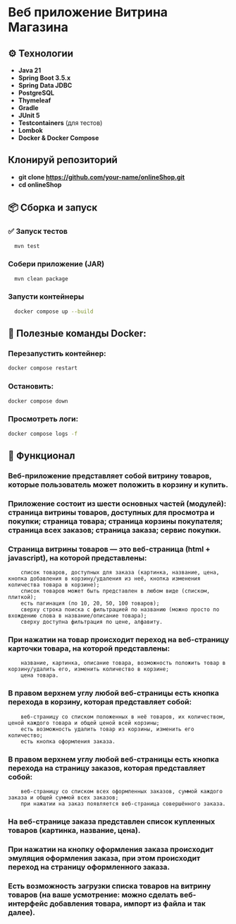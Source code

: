 # Веб приложение Витрина Магазина

## ⚙️ Технологии

- **Java 21**
- **Spring Boot 3.5.x**
- **Spring Data JDBC**
- **PostgreSQL**
- **Thymeleaf**
- **Gradle**
- **JUnit 5**
- **Testcontainers** (для тестов)
- **Lombok**
- **Docker & Docker Compose**

## Клонируй репозиторий
- **git clone https://github.com/your-name/onlineShop.git**
- **cd onlineShop**

## 📦 Сборка и запуск

### ✅ Запуск тестов
```bash
  mvn test
```

### Собери приложение (JAR)
```bash
  mvn clean package
```

### Запусти контейнеры
```bash
  docker compose up --build
```

## 🐳 Полезные команды Docker:

### Перезапустить контейнер:
```bash
docker compose restart
```

### Остановить:
```bash
docker compose down
```

### Просмотреть логи:
```bash
docker compose logs -f
```

## 🧩 Функционал
### Веб-приложение представляет собой витрину товаров, которые пользователь может положить в корзину и купить.
### Приложение состоит из шести основных частей (модулей): страница витрины товаров, доступных для просмотра и покупки; страница товара; страница корзины покупателя; страница всех заказов; страница заказа; сервис покупки.
### Страница витрины товаров — это веб-страница (html + javascript), на которой представлены:
        список товаров, доступных для заказа (картинка, название, цена, кнопка добавления в корзину/удаления из неё, кнопка изменения количества товара в корзине);
        список товаров может быть представлен в любом виде (списком, плиткой);
        есть пагинация (по 10, 20, 50, 100 товаров);
        сверху строка поиска с фильтрацией по названию (можно просто по вхождению слова в название/описание товара);
        сверху доступна фильтрация по цене, алфавиту.
### При нажатии на товар происходит переход на веб-страницу карточки товара, на которой представлены:
        название, картинка, описание товара, возможность положить товар в корзину/удалить его, изменить количество в корзине;
        цена товара.
### В правом верхнем углу любой веб-страницы есть кнопка перехода в корзину, которая представляет собой:
        веб-страницу со списком положенных в неё товаров, их количеством, ценой каждого товара и общей ценой всей корзины;
        есть возможность удалить товар из корзины, изменить его количество;
        есть кнопка оформления заказа.
### В правом верхнем углу любой веб-страницы есть кнопка перехода на страницу заказов, которая представляет собой:
        веб-страницу со списком всех оформленных заказов, суммой каждого заказа и общей суммой всех заказов;
        при нажатии на заказ появляется веб-страница совершённого заказа.
### На веб-странице заказа представлен список купленных товаров (картинка, название, цена).
### При нажатии на кнопку оформления заказа происходит эмуляция оформления заказа, при этом происходит переход на страницу оформленного заказа.
### Есть возможность загрузки списка товаров на витрину товаров (на ваше усмотрение: можно сделать веб-интерфейс добавления товара, импорт из файла и так далее).